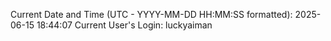 Current Date and Time (UTC - YYYY-MM-DD HH:MM:SS formatted): 2025-06-15 18:44:07
Current User's Login: luckyaiman
